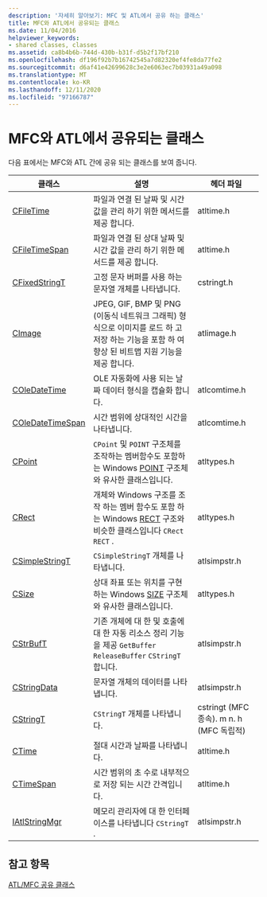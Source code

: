 ```yaml
---
description: '자세히 알아보기: MFC 및 ATL에서 공유 하는 클래스'
title: MFC와 ATL에서 공유되는 클래스
ms.date: 11/04/2016
helpviewer_keywords:
- shared classes, classes
ms.assetid: ca8b4b6b-744d-430b-b31f-d5b2f17bf210
ms.openlocfilehash: df196f92b7b16742545a7d82320ef4fe8da77fe2
ms.sourcegitcommit: d6af41e42699628c3e2e6063ec7b03931a49a098
ms.translationtype: MT
ms.contentlocale: ko-KR
ms.lasthandoff: 12/11/2020
ms.locfileid: "97166787"
---
```

# <a name="classes-shared-by-mfc-and-atl"></a>MFC와 ATL에서 공유되는 클래스

다음 표에서는 MFC와 ATL 간에 공유 되는 클래스를 보여 줍니다.

|클래스|설명|헤더 파일|
|-----------|-----------------|-----------------|
|[CFileTime](../../atl-mfc-shared/reference/cfiletime-class.md)|파일과 연결 된 날짜 및 시간 값을 관리 하기 위한 메서드를 제공 합니다.|atltime.h|
|[CFileTimeSpan](../../atl-mfc-shared/reference/cfiletimespan-class.md)|파일과 연결 된 상대 날짜 및 시간 값을 관리 하기 위한 메서드를 제공 합니다.|atltime.h|
|[CFixedStringT](../../atl-mfc-shared/reference/cfixedstringt-class.md)|고정 문자 버퍼를 사용 하는 문자열 개체를 나타냅니다.|cstringt.h|
|[CImage](../../atl-mfc-shared/reference/cimage-class.md)|JPEG, GIF, BMP 및 PNG (이동식 네트워크 그래픽) 형식으로 이미지를 로드 하 고 저장 하는 기능을 포함 하 여 향상 된 비트맵 지원 기능을 제공 합니다.|atlimage.h|
|[COleDateTime](../../atl-mfc-shared/reference/coledatetime-class.md)|OLE 자동화에 사용 되는 날짜 데이터 형식을 캡슐화 합니다.|atlcomtime.h|
|[COleDateTimeSpan](../../atl-mfc-shared/reference/coledatetimespan-class.md)|시간 범위에 상대적인 시간을 나타냅니다.|atlcomtime.h|
|[CPoint](../../atl-mfc-shared/reference/cpoint-class.md)|`CPoint` 및 `POINT` 구조체를 조작하는 멤버함수도 포함하는 Windows [POINT](/windows/win32/api/windef/ns-windef-point) 구조체와 유사한 클래스입니다.|atltypes.h|
|[CRect](../../atl-mfc-shared/reference/crect-class.md)|개체와 Windows 구조를 조작 하는 멤버 함수도 포함 하는 Windows [RECT](/windows/win32/api/windef/ns-windef-rect) 구조와 비슷한 클래스입니다 `CRect` `RECT` .|atltypes.h|
|[CSimpleStringT](../../atl-mfc-shared/reference/csimplestringt-class.md)|`CSimpleStringT` 개체를 나타냅니다.|atlsimpstr.h|
|[CSize](../../atl-mfc-shared/reference/csize-class.md)|상대 좌표 또는 위치를 구현 하는 Windows [SIZE](/windows/win32/api/windef/ns-windef-size) 구조체와 유사한 클래스입니다.|atltypes.h|
|[CStrBufT](../../atl-mfc-shared/reference/cstrbuft-class.md)|기존 개체에 대 한 및 호출에 대 한 자동 리소스 정리 기능을 제공 `GetBuffer` `ReleaseBuffer` `CStringT` 합니다.|atlsimpstr.h|
|[CStringData](../../atl-mfc-shared/reference/cstringdata-class.md)|문자열 개체의 데이터를 나타냅니다.|atlsimpstr.h|
|[CStringT](../../atl-mfc-shared/reference/cstringt-class.md)|`CStringT` 개체를 나타냅니다.|cstringt (MFC 종속). m n. h (MFC 독립적)|
|[CTime](../../atl-mfc-shared/reference/ctime-class.md)|절대 시간과 날짜를 나타냅니다.|atltime.h|
|[CTimeSpan](../../atl-mfc-shared/reference/ctimespan-class.md)|시간 범위의 초 수로 내부적으로 저장 되는 시간 간격입니다.|atltime.h|
|[IAtlStringMgr](../../atl-mfc-shared/reference/iatlstringmgr-class.md)|메모리 관리자에 대 한 인터페이스를 나타냅니다 `CStringT` .|atlsimpstr.h|

## <a name="see-also"></a>참고 항목

[ATL/MFC 공유 클래스](../../atl-mfc-shared/atl-mfc-shared-classes.md)

